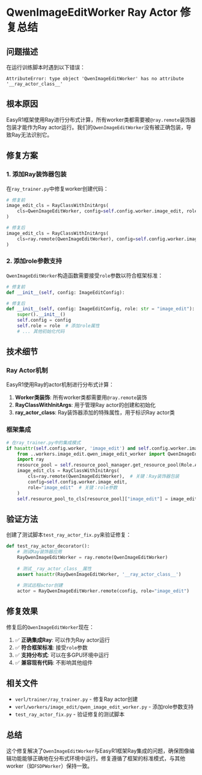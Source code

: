 # QwenImageEditWorker Ray Actor 修复总结

## 问题描述

在运行训练脚本时遇到以下错误：

```
AttributeError: type object 'QwenImageEditWorker' has no attribute '__ray_actor_class__'
```

## 根本原因

EasyR1框架使用Ray进行分布式计算，所有worker类都需要被`@ray.remote`装饰器包装才能作为Ray actor运行。我们的`QwenImageEditWorker`没有被正确包装，导致Ray无法识别它。

## 修复方案

### 1. **添加Ray装饰器包装**

在`ray_trainer.py`中修复worker创建代码：

```python
# 修复前
image_edit_cls = RayClassWithInitArgs(
    cls=QwenImageEditWorker, config=self.config.worker.image_edit, role="image_edit"
)

# 修复后
image_edit_cls = RayClassWithInitArgs(
    cls=ray.remote(QwenImageEditWorker), config=self.config.worker.image_edit, role="image_edit"
)
```

### 2. **添加role参数支持**

`QwenImageEditWorker`构造函数需要接受`role`参数以符合框架标准：

```python
# 修复前
def __init__(self, config: ImageEditConfig):

# 修复后  
def __init__(self, config: ImageEditConfig, role: str = "image_edit"):
    super().__init__()
    self.config = config
    self.role = role  # 添加role属性
    # ... 其他初始化代码
```

## 技术细节

### Ray Actor机制

EasyR1使用Ray的actor机制进行分布式计算：

1. **Worker类装饰**: 所有worker类都需要用`@ray.remote`装饰
2. **RayClassWithInitArgs**: 用于管理Ray actor的创建和初始化
3. **__ray_actor_class__**: Ray装饰器添加的特殊属性，用于标识Ray actor类

### 框架集成

```python
# 在ray_trainer.py中的集成模式
if hasattr(self.config.worker, 'image_edit') and self.config.worker.image_edit.model_path:
    from ..workers.image_edit.qwen_image_edit_worker import QwenImageEditWorker
    import ray
    resource_pool = self.resource_pool_manager.get_resource_pool(Role.ActorRolloutRef)
    image_edit_cls = RayClassWithInitArgs(
        cls=ray.remote(QwenImageEditWorker),  # 关键：Ray装饰器包装
        config=self.config.worker.image_edit, 
        role="image_edit"  # 关键：role参数
    )
    self.resource_pool_to_cls[resource_pool]["image_edit"] = image_edit_cls
```

## 验证方法

创建了测试脚本`test_ray_actor_fix.py`来验证修复：

```python
def test_ray_actor_decorator():
    # 测试Ray装饰器应用
    RayQwenImageEditWorker = ray.remote(QwenImageEditWorker)
    
    # 测试__ray_actor_class__属性
    assert hasattr(RayQwenImageEditWorker, '__ray_actor_class__')
    
    # 测试远程actor创建
    actor = RayQwenImageEditWorker.remote(config, role="image_edit")
```

## 修复效果

修复后的`QwenImageEditWorker`现在：

1. ✅ **正确集成Ray**: 可以作为Ray actor运行
2. ✅ **符合框架标准**: 接受`role`参数
3. ✅ **支持分布式**: 可以在多GPU环境中运行
4. ✅ **兼容现有代码**: 不影响其他组件

## 相关文件

- `verl/trainer/ray_trainer.py` - 修复Ray actor创建
- `verl/workers/image_edit/qwen_image_edit_worker.py` - 添加role参数支持
- `test_ray_actor_fix.py` - 验证修复的测试脚本

## 总结

这个修复解决了`QwenImageEditWorker`与EasyR1框架Ray集成的问题，确保图像编辑功能能够正确地在分布式环境中运行。修复遵循了框架的标准模式，与其他worker（如`FSDPWorker`）保持一致。
